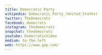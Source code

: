 ```yaml
---
title: Democratic Party
wikipedia: Democratic_Party_(United_States)
twitter: TheDemocrats
facebook: democrats
instagram: thedemocrats
snapchat: thedemocrats
youtube: DemocraticVideo
medium: to-the-left
web: https://www.gop.com/
---
```

